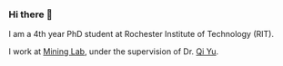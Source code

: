 ### Hi there 👋

I am a 4th year PhD student at Rochester Institute of Technology (RIT).

I work at [Mining Lab](https://www.rit.edu/mining/), under the supervision of Dr. [Qi Yu](https://www.rit.edu/mining/qi-yu).

<!--
**mahmozaffari/mahmozaffari** is a ✨ _special_ ✨ repository because its `README.md` (this file) appears on your GitHub profile.

Here are some ideas to get you started:

- 🔭 I’m currently working on ...
- 🌱 I’m currently learning ...
- 👯 I’m looking to collaborate on ...
- 🤔 I’m looking for help with ...
- 💬 Ask me about ...
- 📫 How to reach me: ...
- 😄 Pronouns: ...
- ⚡ Fun fact: ...
-->
